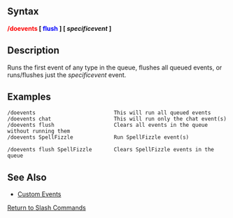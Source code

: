 ## Syntax

**<span style="color:red">/doevents</span> \[ <span style="color:blue">flush</span> \] \[ *specificevent* \]**

## Description

Runs the first event of any type in the queue, flushes all queued events, or runs/flushes just the *specificevent*
event.

## Examples

    /doevents                         This will run all queued events
    /doevents chat                    This will run only the chat event(s) 
    /doevents flush                   Clears all events in the queue without running them
    /doevents SpellFizzle             Run SpellFizzle event(s)

    /doevents flush SpellFizzle       Clears SpellFizzle events in the queue 

## See Also

-   [Custom Events](../macros/custom-events.md)

[Return to Slash Commands](../commands/slash-commands.md)


